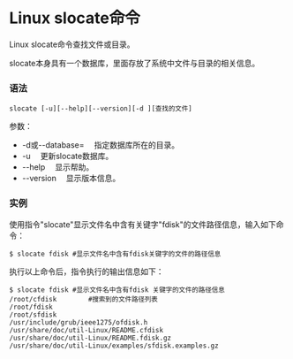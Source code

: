 # Linux slocate命令

Linux slocate命令查找文件或目录。

slocate本身具有一个数据库，里面存放了系统中文件与目录的相关信息。

### 语法

    slocate [-u][--help][--version][-d ][查找的文件]

参数：

- -d或--database= 　指定数据库所在的目录。
- -u 　更新slocate数据库。
- --help 　显示帮助。
- --version 　显示版本信息。

### 实例

使用指令"slocate"显示文件名中含有关键字"fdisk"的文件路径信息，输入如下命令：

    $ slocate fdisk #显示文件名中含有fdisk关键字的文件的路径信息 
    

执行以上命令后，指令执行的输出信息如下：

    $ slocate fdisk #显示文件名中含有fdisk 关键字的文件的路径信息  
    /root/cfdisk        #搜索到的文件路径列表  
    /root/fdisk  
    /root/sfdisk  
    /usr/include/grub/ieee1275/ofdisk.h  
    /usr/share/doc/util-Linux/README.cfdisk  
    /usr/share/doc/util-Linux/README.fdisk.gz  
    /usr/share/doc/util-Linux/examples/sfdisk.examples.gz  
    